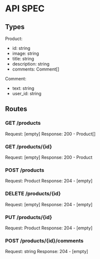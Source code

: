 # API SPEC

## Types

Product:
- id: string
- image: string
- title: string
- description: string
- comments: Comment[]

Comment:
- text: string
- user_id: string

## Routes

### GET /products

Request: [empty]
Response: 200 - Product[]

### GET /products/{id}

Request: [empty]
Response: 200 - Product

### POST /products

Request: Product
Response: 204 - [empty]

### DELETE /products/{id}

Request: [empty]
Response: 204 - [empty]

### PUT /products/{id}

Request: Product
Response: 204 - [empty]

### POST /products/{id}/comments

Request: string
Response: 204 - [empty]

